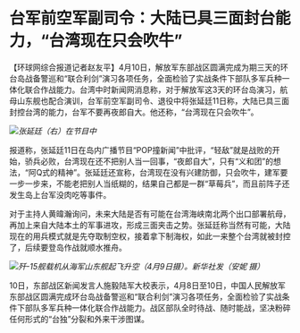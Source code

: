 # 台军前空军副司令：大陆已具三面封台能力，“台湾现在只会吹牛”

【环球网综合报道记者赵友平】4月10日，解放军东部战区圆满完成为期三天的环台岛战备警巡和“联合利剑”演习各项任务，全面检验了实战条件下部队多军兵种一体化联合作战能力。台湾中时新闻网消息称，对于解放军这3天的环台岛演习，航母山东舰也配合演训，台军前空军副司令、退役中将张延廷11日称，大陆已具三面封控台湾的能力，台军不要再夜郎自大。他还称，“台湾现在只会吹牛”。

![](https://inews.gtimg.com/om_bt/OjGQKCo_wvBiJQX4f5JvmULNxMJQm9n4AS2xOgVcqKEb0AA/1000)_张延廷（右）在节目中_

报道称，张延廷11日在岛内广播节目“POP撞新闻”中批评，“轻敌”就是战败的开始，骄兵必败，台湾现在还不把别人当一回事，“夜郎自大”，只有“义和团”的想法，“阿Q式的精神”。张延廷还宣称，台湾现在没有兴建防御，只会吹牛，建军要一步一步来，不能老把别人当纸糊的，结果自己都是一群“草莓兵”，而且前阵子还发生岛上台军没肉吃等事件。

对于主持人黄暐瀚询问，未来大陆是否有可能在台湾海峡南北两个出口部署航母，再加上来自大陆本土的军事进攻，形成三面夹击之势。张延廷称当然有可能，大陆现在的用兵模式就是先夺取制空权，接着拿下制海权，如此一来整个台湾就被封控了，后续要登岛作战就顺水推舟。

![](https://inews.gtimg.com/om_bt/OLPF-6aHsRLSfjuttX84W9z_vjARXtR-c7H9yCrhJwwucAA/1000)_歼-15舰载机从海军山东舰起飞升空（4月9日摄）。新华社发（安妮
摄）_

10日，东部战区新闻发言人施毅陆军大校表示，4月8日至10日，中国人民解放军东部战区圆满完成环台岛战备警巡和“联合利剑”演习各项任务，全面检验了实战条件下部队多军兵种一体化联合作战能力。战区部队全时待战、随时能战，坚决粉碎任何形式的“台独”分裂和外来干涉图谋。

